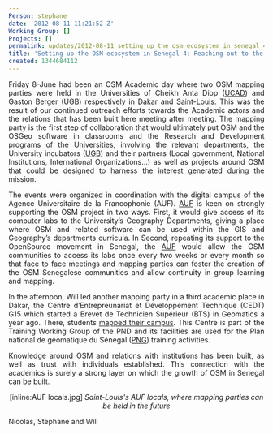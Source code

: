 ```yaml
---
Person: stephane
date: '2012-08-11 11:21:52 Z'
Working Group: []
Projects: []
permalink: updates/2012-08-11_setting_up_the_osm_ecosystem_in_senegal_4_reaching_out_to_the_academics
title: 'Setting up the OSM ecosystem in Senegal 4: Reaching out to the Academics'
created: 1344684112
---
```

<p align="justify">Friday 8-June had been an OSM Academic day where two OSM mapping parties were held in the Universities of Cheikh Anta Diop (<a href="http://www.ucad.sn/">UCAD</a>) and Gaston Berger (<a href="http://www.ugb.sn/">UGB</a>) respectively in <a href="http://fr.wikipedia.org/wiki/Dakar">Dakar</a> and <a href="http://fr.wikipedia.org/wiki/Saint-Louis_%28S%E9n%E9gal%29">Saint-Louis</a>. This was the result of our continued outreach efforts towards the Academic actors and the relations that has been built here meeting after meeting. The mapping party is the first step of collaboration that would ultimately put OSM and the OSGeo software in  classrooms and the Research and Development programs of the Universities, involving the relevant departments, the University incubators (<a href="http://www.ugb.sn/">UGB</a>) and their partners (Local government, National Institutions, International Organizations...) as well as projects around OSM that could be designed to harness the interest generated during the mission.</p>

<p align="justify">The events were organized in coordination with the digital campus of the Agence Universitaire de la Francophonie (AUF). <a href="http://www.auf.org/bureau-afrique-de-l-ouest/">AUF</a> is keen on strongly supporting the OSM project in two ways. First, it would give access of its computer labs to the University’s Geography Departments, giving a place where OSM and related software can be used within the GIS and Geography’s departments curricula. In Second, repeating its support to the OpenSource movement in Senegal, the <a href="http://www.auf.org/bureau-afrique-de-l-ouest/">AUF</a> would allow the OSM communities to access its labs once every two weeks or every month so that face to face meetings and mapping parties can foster the creation of the OSM Senegalese communities and allow continuity in group learning and mapping.</p>

<p align="justify">In the afternoon, Will led another mapping party in a third academic place in Dakar, the Centre d’Entrepreunariat et Développement Technique (CEDT) G15 which started a Brevet de Technicien Supérieur (BTS) in Geomatics a year ago. There, students <a href="http://osm.org/go/axrWP9Ry5-">mapped their campus</a>. This Centre is part of the Training Working Group of the PND and its facilities are used for the Plan national de géomatique du Sénégal (<a href="http://www.rncan.gc.ca/sciences-terre/a-propos/international/collaboration/4618">PNG</a>) training activities.</p>

<p align="justify">Knowledge around OSM and relations with institutions has been built, as well as trust with individuals established. This connection with the academics is surely a strong layer on which the growth of OSM in Senegal can be built.</p>

<p align="center">
[inline:AUF locals.jpg]
<cite>Saint-Louis's AUF locals, where mapping parties can be held in the future</cite>
</p>

Nicolas, Stephane and Will
